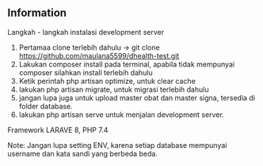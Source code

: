 ## Information

Langkah - langkah instalasi development server

1. Pertamaa clone terlebih dahulu -> git clone https://github.com/maulana5599/dhealth-test.git
2. Lakukan composer install pada terminal, apabila tidak mempunyai composer silahkan install terlebih dahulu
3. Ketik perintah php artisan optimize, untuk clear cache
4. lakukan php artisan migrate, untuk migrasi terlebih dahulu
5. jangan lupa juga untuk upload master obat dan master signa, tersedia di folder database.
6. lakukan php artisan serve untuk menjalan development server.

Framework LARAVE 8, PHP 7.4

Note: Jangan lupa setting ENV, karena setiap database mempunyai username dan kata sandi yang berbeda beda.
